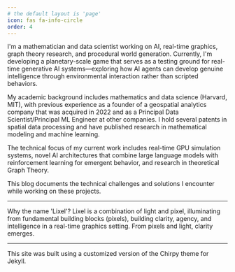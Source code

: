 ```yaml
---
# the default layout is 'page'
icon: fas fa-info-circle
order: 4
---
```


I'm a mathematician and data scientist working on AI, real-time graphics, graph theory research, and procedural world generation. Currently, I'm developing a planetary-scale game that serves as a testing ground for real-time generative AI systems—exploring how AI agents can develop genuine intelligence through environmental interaction rather than scripted behaviors.

My academic background includes mathematics and data science (Harvard, MIT), with previous experience as a founder of a geospatial analytics company that was acquired in 2022 and as a Principal Data Scientist/Principal ML Engineer at other companies. I hold several patents in spatial data processing and have published research in mathematical modeling and machine learning.

The technical focus of my current work includes real-time GPU simulation systems, novel AI architectures that combine large language models with reinforcement learning for emergent behavior, and research in theoretical Graph Theory.

This blog documents the technical challenges and solutions I encounter while working on these projects.

---
Why the name 'Lixel'? Lixel is a combination of light and pixel, illuminating from fundamental building blocks (pixels), building clarity, agency, and intelligence in a real-time graphics setting. From pixels and light, clarity emerges.

---
This site was built using a customized version of the Chirpy theme for Jekyll.